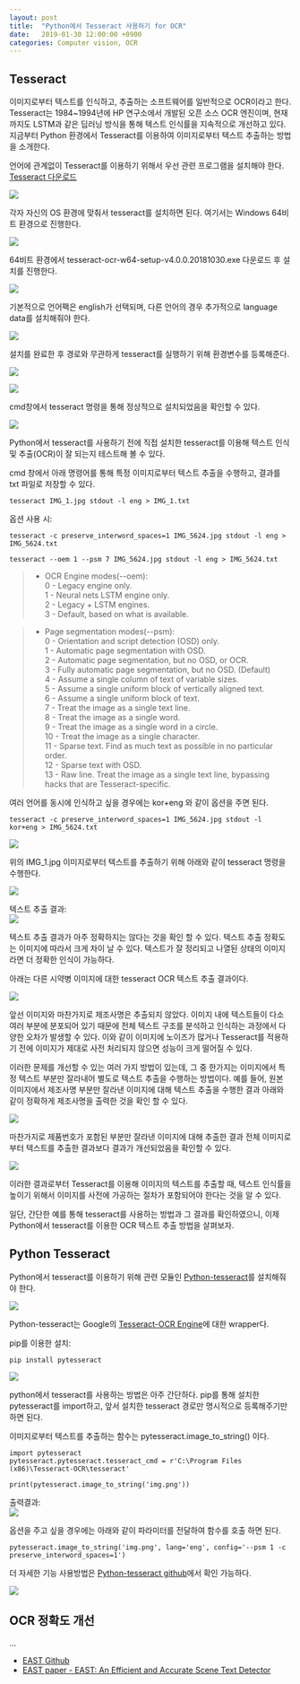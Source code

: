 ```yaml
---
layout: post
title:  "Python에서 Tesseract 사용하기 for OCR"
date:   2019-01-30 12:00:00 +0900
categories: Computer vision, OCR
---
```


## Tesseract
이미지로부터 텍스트를 인식하고, 추출하는 소프트웨어를 일반적으로 OCR이라고 한다. 
Tesseract는 1984~1994년에 HP 연구소에서 개발된 오픈 소스 OCR 엔진이며, 현재까지도 LSTM과 같은 딥러닝 방식을 통해 텍스트 인식률을 지속적으로 개선하고 있다.
지금부터 Python 환경에서 Tesseract를 이용하여 이미지로부터 텍스트 추출하는 방법을 소개한다.

언어에 관계없이 Tesseract를 이용하기 위해서 우선 관련 프로그램을 설치해야 한다.
[Tesseract 다운로드](https://github.com/tesseract-ocr/tesseract/wiki)

![](/assets/image/how_to_use_tesseract_in_python/img_01.png)

각자 자신의 OS 환경에 맞춰서 tesseract를 설치하면 된다. 여기서는 Windows 64비트 환경으로 진행한다.

![](/assets/image/how_to_use_tesseract_in_python/img_02.png)

64비트 환경에서 tesseract-ocr-w64-setup-v4.0.0.20181030.exe 다운로드 후 설치를 진행한다. 

![](/assets/image/how_to_use_tesseract_in_python/img_03.png)

기본적으로 언어팩은 english가 선택되며, 다른 언어의 경우 추가적으로 language data를 설치해줘야 한다. 

![](/assets/image/how_to_use_tesseract_in_python/img_04.png)

설치를 완료한 후 경로와 무관하게 tesseract를 실행하기 위해 환경변수를 등록해준다.

![](/assets/image/how_to_use_tesseract_in_python/img_06.png)

![](/assets/image/how_to_use_tesseract_in_python/img_05.png)

cmd창에서 tesseract 명령을 통해 정상적으로 설치되었음을 확인할 수 있다. 

![](/assets/image/how_to_use_tesseract_in_python/img_07.png)

Python에서 tesseract를 사용하기 전에 직접 설치한 tesseract를 이용해 텍스트 인식 및 추출(OCR)이 잘 되는지 테스트해 볼 수 있다.

cmd 창에서 아래 명령어를 통해 특정 이미지로부터 텍스트 추출을 수행하고, 결과를 txt 파일로 저장할 수 있다.

```
tesseract IMG_1.jpg stdout -l eng > IMG_1.txt
```

옵션 사용 시: <br/>
```
tesseract -c preserve_interword_spaces=1 IMG_5624.jpg stdout -l eng > IMG_5624.txt

tesseract --oem 1 --psm 7 IMG_5624.jpg stdout -l eng > IMG_5624.txt
```

> * OCR Engine modes(--oem): <br/>
> 0 - Legacy engine only. <br/>
> 1 - Neural nets LSTM engine only. <br/>
> 2 - Legacy + LSTM engines. <br/>
> 3 - Default, based on what is available. <br/>

> * Page segmentation modes(--psm): <br/>
>  0 - Orientation and script detection (OSD) only. <br/>
>  1 - Automatic page segmentation with OSD. <br/>
>  2 - Automatic page segmentation, but no OSD, or OCR. <br/>
>  3 - Fully automatic page segmentation, but no OSD. (Default) <br/>
>  4 - Assume a single column of text of variable sizes. <br/>
>  5 - Assume a single uniform block of vertically aligned text. <br/>
>  6 - Assume a single uniform block of text. <br/>
>  7 - Treat the image as a single text line. <br/>
>  8 - Treat the image as a single word. <br/>
>  9 - Treat the image as a single word in a circle. <br/>
> 10 - Treat the image as a single character. <br/>
> 11 - Sparse text. Find as much text as possible in no particular order. <br/>
> 12 - Sparse text with OSD. <br/>
> 13 - Raw line. Treat the image as a single text line, bypassing hacks that are Tesseract-specific. <br/>

여러 언어를 동시에 인식하고 싶을 경우에는 kor+eng 와 같이 옵션을 주면 된다.
```
tesseract -c preserve_interword_spaces=1 IMG_5624.jpg stdout -l kor+eng > IMG_5624.txt
```

![](/assets/image/how_to_use_tesseract_in_python/img_08.png)

위의 IMG_1.jpg 이미지로부터 텍스트를 추출하기 위해 아래와 같이 tesseract 명령을 수행한다.

![](/assets/image/how_to_use_tesseract_in_python/img_09.png)

텍스트 추출 결과: <br/>
![](/assets/image/how_to_use_tesseract_in_python/img_10.png)

텍스트 추출 결과가 아주 정확하지는 않다는 것을 확인 할 수 있다. 텍스트 추출 정확도는 이미지에 따라서 크게 차이 날 수 있다. 텍스트가 잘 정리되고 나열된 상태의 이미지라면 더 정확한 인식이 가능하다.

아래는 다른 시약병 이미지에 대한 tesseract OCR 텍스트 추출 결과이다. 

![](/assets/image/how_to_use_tesseract_in_python/IMG_11.png)

앞선 이미지와 마찬가지로 제조사명은 추출되지 않았다. 이미지 내에 텍스트들이 다소 여러 부분에 분포되어 있기 때문에 전체 텍스트 구조를 분석하고 인식하는 과정에서 다양한 오차가 발생할 수 있다.
이와 같이 이미지에 노이즈가 많거나 Tesseract를 적용하기 전에 이미지가 제대로 사전 처리되지 않으면 성능이 크게 떨어질 수 있다.
 
이러한 문제를 개선할 수 있는 여러 가지 방법이 있는데, 그 중 한가지는 이미지에서 특정 텍스트 부분만 잘라내어 별도로 텍스트 추출을 수행하는 방법이다. 
예를 들어, 원본 이미지에서 제조사명 부분만 잘라낸 이미지에 대해 텍스트 추출을 수행한 결과 아래와 같이 정확하게 제조사명을 출력한 것을 확인 할 수 있다.

![](/assets/image/how_to_use_tesseract_in_python/IMG_12.png)

마찬가지로 제품번호가 포함된 부분만 잘라낸 이미지에 대해 추출한 결과 전체 이미지로부터 텍스트를 추출한 결과보다 결과가 개선되었음을 확인할 수 있다.

![](/assets/image/how_to_use_tesseract_in_python/IMG_13.png)

이러한 결과로부터 Tesseract를 이용해 이미지의 텍스트를 추출할 때, 텍스트 인식률을 높이기 위해서 이미지를 사전에 가공하는 절차가 포함되어야 한다는 것을 알 수 있다.

일단, 간단한 예를 통해 tesseract를 사용하는 방법과 그 결과를 확인하였으니, 이제 Python에서 tesseract를 이용한 OCR 텍스트 추출 방법을 살펴보자.

## Python Tesseract
Python에서 tesseract를 이용하기 위해 관련 모듈인 [Python-tesseract](https://github.com/madmaze/pytesseract)를 설치해줘야 한다.

![](/assets/image/how_to_use_tesseract_in_python/IMG_15.png)

Python-tesseract는 Google의 [Tesseract-OCR Engine](https://github.com/tesseract-ocr/tesseract)에 대한 wrapper다. 

pip를 이용한 설치:<br/>
```
pip install pytesseract
```

![](/assets/image/how_to_use_tesseract_in_python/IMG_14.png)

python에서 tesseract를 사용하는 방법은 아주 간단하다. pip를 통해 설치한 pytesseract를 import하고, 앞서 설치한 tesseract 경로만 명시적으로 등록해주기만 하면 된다.

이미지로부터 텍스트를 추출하는 함수는 pytesseract.image_to_string() 이다.

```
import pytesseract
pytesseract.pytesseract.tesseract_cmd = r'C:\Program Files (x86)\Tesseract-OCR\tesseract'

print(pytesseract.image_to_string('img.png'))
```

출력결과: <br/>
![](/assets/image/how_to_use_tesseract_in_python/IMG_16.png)

옵션을 주고 싶을 경우에는 아래와 같이 파라미터를 전달하여 함수를 호출 하면 된다.
```
pytesseract.image_to_string('img.png', lang='eng', config='--psm 1 -c preserve_interword_spaces=1')
```

더 자세한 기능 사용방법은 [Python-tesseract github](https://github.com/madmaze/pytesseract)에서 확인 가능하다.

![](/assets/image/how_to_use_tesseract_in_python/IMG_17.png)

## OCR 정확도 개선
...

* [EAST Github](https://github.com/argman/EAST)
* [EAST paper - EAST: An Efficient and Accurate Scene Text Detector](https://arxiv.org/pdf/1704.03155.pdf)
